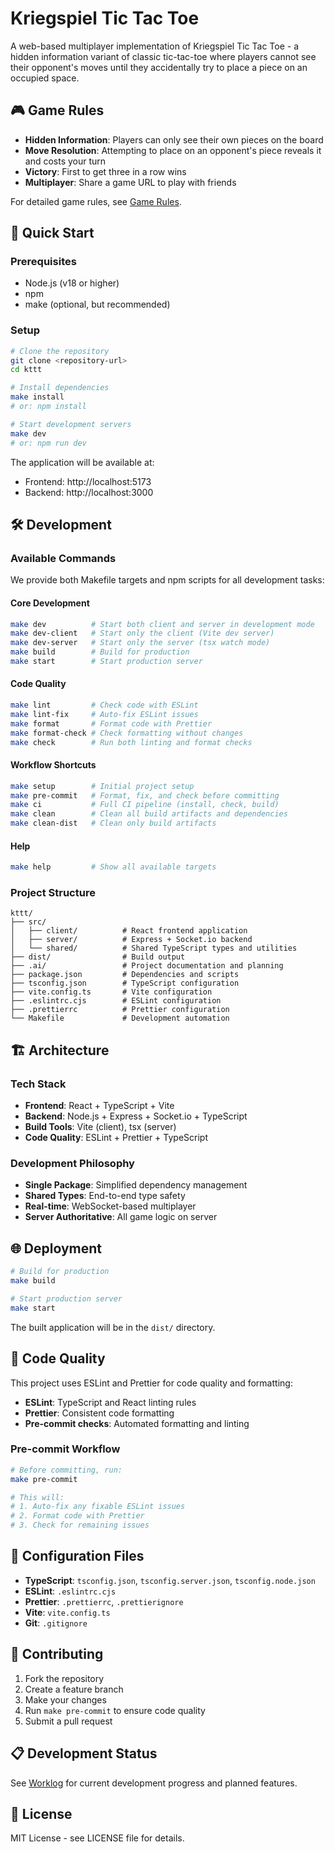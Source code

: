 # Kriegspiel Tic Tac Toe

A web-based multiplayer implementation of Kriegspiel Tic Tac Toe - a hidden information variant of classic tic-tac-toe where players cannot see their opponent's moves until they accidentally try to place a piece on an occupied space.

## 🎮 Game Rules

- **Hidden Information**: Players can only see their own pieces on the board
- **Move Resolution**: Attempting to place on an opponent's piece reveals it and costs your turn
- **Victory**: First to get three in a row wins
- **Multiplayer**: Share a game URL to play with friends

For detailed game rules, see [Game Rules](/.ai/game_rules.md).

## 🚀 Quick Start

### Prerequisites

- Node.js (v18 or higher)
- npm
- make (optional, but recommended)

### Setup

```bash
# Clone the repository
git clone <repository-url>
cd kttt

# Install dependencies
make install
# or: npm install

# Start development servers
make dev
# or: npm run dev
```

The application will be available at:

- Frontend: http://localhost:5173
- Backend: http://localhost:3000

## 🛠️ Development

### Available Commands

We provide both Makefile targets and npm scripts for all development tasks:

#### Core Development

```bash
make dev          # Start both client and server in development mode
make dev-client   # Start only the client (Vite dev server)
make dev-server   # Start only the server (tsx watch mode)
make build        # Build for production
make start        # Start production server
```

#### Code Quality

```bash
make lint         # Check code with ESLint
make lint-fix     # Auto-fix ESLint issues
make format       # Format code with Prettier
make format-check # Check formatting without changes
make check        # Run both linting and format checks
```

#### Workflow Shortcuts

```bash
make setup        # Initial project setup
make pre-commit   # Format, fix, and check before committing
make ci           # Full CI pipeline (install, check, build)
make clean        # Clean all build artifacts and dependencies
make clean-dist   # Clean only build artifacts
```

#### Help

```bash
make help         # Show all available targets
```

### Project Structure

```
kttt/
├── src/
│   ├── client/          # React frontend application
│   ├── server/          # Express + Socket.io backend
│   └── shared/          # Shared TypeScript types and utilities
├── dist/                # Build output
├── .ai/                 # Project documentation and planning
├── package.json         # Dependencies and scripts
├── tsconfig.json        # TypeScript configuration
├── vite.config.ts       # Vite configuration
├── .eslintrc.cjs        # ESLint configuration
├── .prettierrc          # Prettier configuration
└── Makefile             # Development automation
```

## 🏗️ Architecture

### Tech Stack

- **Frontend**: React + TypeScript + Vite
- **Backend**: Node.js + Express + Socket.io + TypeScript
- **Build Tools**: Vite (client), tsx (server)
- **Code Quality**: ESLint + Prettier + TypeScript

### Development Philosophy

- **Single Package**: Simplified dependency management
- **Shared Types**: End-to-end type safety
- **Real-time**: WebSocket-based multiplayer
- **Server Authoritative**: All game logic on server

## 🌐 Deployment

```bash
# Build for production
make build

# Start production server
make start
```

The built application will be in the `dist/` directory.

## 🧪 Code Quality

This project uses ESLint and Prettier for code quality and formatting:

- **ESLint**: TypeScript and React linting rules
- **Prettier**: Consistent code formatting
- **Pre-commit checks**: Automated formatting and linting

### Pre-commit Workflow

```bash
# Before committing, run:
make pre-commit

# This will:
# 1. Auto-fix any fixable ESLint issues
# 2. Format code with Prettier
# 3. Check for remaining issues
```

## 📁 Configuration Files

- **TypeScript**: `tsconfig.json`, `tsconfig.server.json`, `tsconfig.node.json`
- **ESLint**: `.eslintrc.cjs`
- **Prettier**: `.prettierrc`, `.prettierignore`
- **Vite**: `vite.config.ts`
- **Git**: `.gitignore`

## 🤝 Contributing

1. Fork the repository
2. Create a feature branch
3. Make your changes
4. Run `make pre-commit` to ensure code quality
5. Submit a pull request

## 📋 Development Status

See [Worklog](/.ai/worklog.md) for current development progress and planned features.

## 📄 License

MIT License - see LICENSE file for details.
